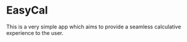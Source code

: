 # EasyCal
This is a very simple app which aims to provide a seamless calculative experience to the user.
